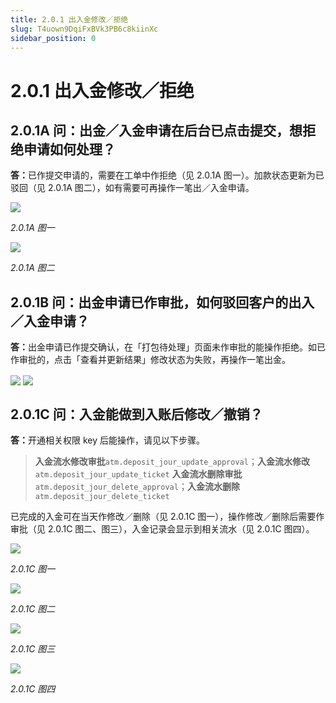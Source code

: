 ```yaml
---
title: 2.0.1 出入金修改／拒绝
slug: T4uown9DqiFxBVk3PB6c8kiinXc
sidebar_position: 0
---
```



# 2.0.1 出入金修改／拒绝

## 2.0.1A 问：出金／入金申请在后台已点击提交，想拒绝申请如何处理？

<b>答：</b>已作提交申请的，需要在工单中作拒绝（见 2.0.1A 图一）。加款状态更新为已驳回（见 2.0.1A 图二），如有需要可再操作一笔出／入金申请。

<img src="/assets/NcxhbGVyBoUzpLxYfF9cCIKhnJd.png" src-width="2150" src-height="1368" align="center"/>

<em>2.0.1A 图一</em>

<img src="/assets/NGu3b5arxoW1RzxDduOcXPConpf.png" src-width="2606" src-height="404" align="center"/>

<em>2.0.1A 图二 </em>

## 2.0.1B 问：出金申请已作审批，如何驳回客户的出入／入金申请？

<b>答：</b>出金申请已作提交确认，在「打包待处理」页面未作审批的能操作拒绝。如已作审批的，点击「查看并更新结果」修改状态为失败，再操作一笔出金。

<img src="/assets/M8wUblorqoOUG4xoiaScAFSIngc.png" src-width="2490" src-height="1194" align="center"/>

<img src="/assets/PXAFbm86noBdDvxc1UTcAmmInpb.png" src-width="2166" src-height="1240" align="center"/>

## 2.0.1C 问：入金能做到入账后修改／撤销？

<b>答：</b>开通相关权限 key 后能操作，请见以下步骤。

> <b>入金流水修改审批</b>`atm.deposit_jour_update_approval`；<b>入金流水修改</b>`atm.deposit_jour_update_ticket`
<b>入金流水删除审批</b>`atm.deposit_jour_delete_approval`；<b>入金流水删除 </b>`atm.deposit_jour_delete_ticket`


已完成的入金可在当天作修改／删除（见 2.0.1C 图一），操作修改／删除后需要作审批（见 2.0.1C 图二、图三），入金记录会显示到相关流水（见 2.0.1C 图四）。

<img src="/assets/C3T5bZKu2oMQzBx2plJcBwX2nkb.png" src-width="2866" src-height="524" align="center"/>

<em>2.0.1C 图一</em>

<img src="/assets/Xs9jbvWV0oeoqlxo2uIcGmEmnFf.png" src-width="2518" src-height="418" align="center"/>

<em>2.0.1C 图二</em>

<img src="/assets/OI7MbZdAmoBct8xXlxtcD5OYnLe.png" src-width="2516" src-height="984" align="center"/>

<em>2.0.1C 图三</em>

<img src="/assets/NqfIbLzcZokR0kxo5kAct2Icnjf.png" src-width="2606" src-height="336" align="center"/>

<em>2.0.1C 图四</em>

